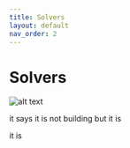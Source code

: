 ```yaml
---
title: Solvers
layout: default
nav_order: 2
---
```


# Solvers





![alt text](../flow10.svg)

it says it is not building but it is

it is